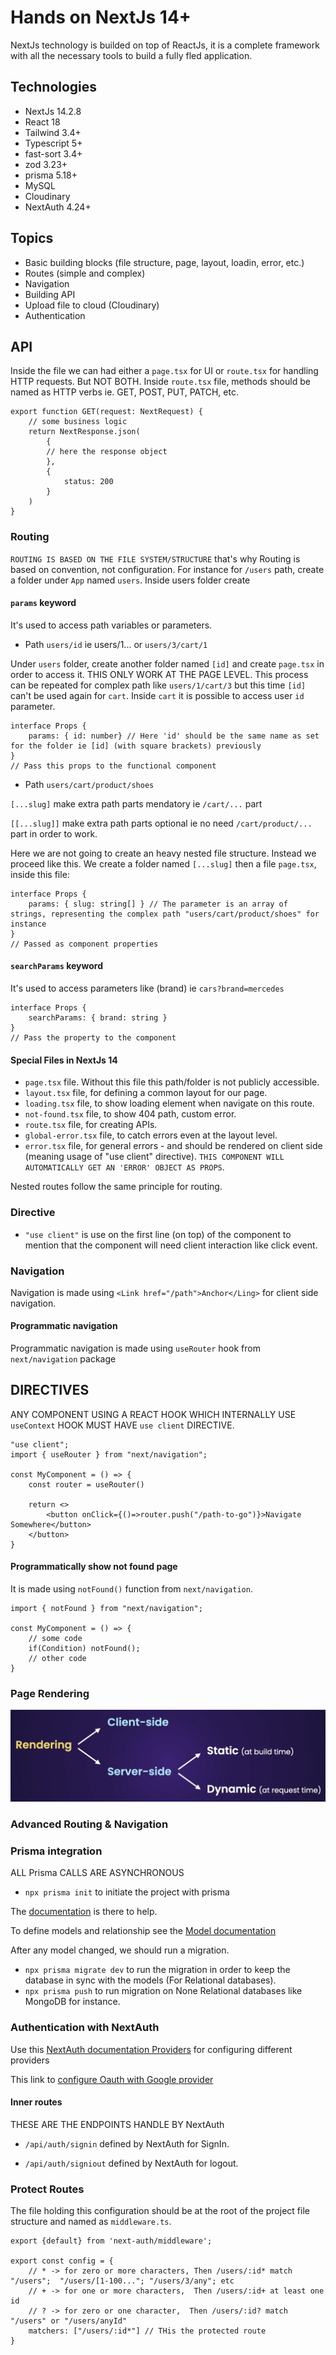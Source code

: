 # Hands on NextJs 14+

NextJs technology is builded on top of ReactJs, it is a complete framework with all the necessary tools to build a fully fled application.

## Technologies

- NextJs 14.2.8
- React 18
- Tailwind 3.4+
- Typescript 5+
- fast-sort 3.4+
- zod 3.23+
- prisma 5.18+
- MySQL
- Cloudinary
- NextAuth 4.24+

## Topics

- Basic building blocks (file structure, page, layout, loadin, error, etc.)
- Routes (simple and complex)
- Navigation
- Building API
- Upload file to cloud (Cloudinary)
- Authentication

## API

Inside the file we can had either a `page.tsx` for UI or `route.tsx` for handling HTTP requests. But NOT BOTH. Inside `route.tsx` file, methods should be named as HTTP verbs ie. GET, POST, PUT, PATCH, etc.

```Ts
export function GET(request: NextRequest) {
    // some business logic
    return NextResponse.json(
        {
        // here the response object
        },
        {
            status: 200
        }
    )
}
```

### Routing

`ROUTING IS BASED ON THE FILE SYSTEM/STRUCTURE` that's why
Routing is based on convention, not configuration. For instance for `/users` path, create a folder under `App` named `users`. Inside users folder create

#### `params` keyword

It's used to access path variables or parameters.

- Path `users/id` ie users/1... or `users/3/cart/1`

Under `users` folder, create another folder named `[id]` and create `page.tsx` in order to access it. THIS ONLY WORK AT THE PAGE LEVEL. This process can be repeated for complex path like `users/1/cart/3` but this time `[id]` can't be used again for `cart`. Inside `cart` it is possible to access user `id` parameter.

```Ts
interface Props {
    params: { id: number} // Here 'id' should be the same name as set for the folder ie [id] (with square brackets) previously
}
// Pass this props to the functional component
```

- Path `users/cart/product/shoes`

`[...slug]` make extra path parts mendatory ie `/cart/...` part

`[[...slug]]` make extra path parts optional ie no need `/cart/product/...` part in order to work.

Here we are not going to create an heavy nested file structure. Instead we proceed like this. We create a folder named `[...slug]` then a file `page.tsx`, inside this file:

```Ts
interface Props {
    params: { slug: string[] } // The parameter is an array of strings, representing the complex path "users/cart/product/shoes" for instance
}
// Passed as component properties
```

#### `searchParams` keyword

It's used to access parameters like (brand) ie `cars?brand=mercedes`

```Ts
interface Props {
    searchParams: { brand: string }
}
// Pass the property to the component
```

#### Special Files in NextJs 14

- `page.tsx` file. Without this file this path/folder is not publicly accessible.
- `layout.tsx` file, for defining a common layout for our page.
- `loading.tsx` file, to show loading element when navigate on this route.
- `not-found.tsx` file, to show 404 path, custom error.
- `route.tsx` file, for creating APIs.
- `global-error.tsx` file, to catch errors even at the layout level.
- `error.tsx` file, for general errors - and should be rendered on client side (meaning usage of "use client" directive). `THIS COMPONENT WILL AUTOMATICALLY GET AN 'ERROR' OBJECT AS PROPS`.

Nested routes follow the same principle for routing.

### Directive

- `"use client"` is use on the first line (on top) of the component to mention that the component will need client interaction like click event.

### Navigation

Navigation is made using `<Link href="/path">Anchor</Ling>` for client side navigation.

#### Programmatic navigation

Programmatic navigation is made using `useRouter` hook from `next/navigation` package

## DIRECTIVES

ANY COMPONENT USING A REACT HOOK WHICH INTERNALLY USE `useContext` HOOK MUST HAVE `use client` DIRECTIVE.

```Ts
"use client";
import { useRouter } from "next/navigation";

const MyComponent = () => {
    const router = useRouter()

    return <>
        <button onClick={()=>router.push("/path-to-go")}>Navigate Somewhere</button>
    </button>
}
```

#### Programmatically show not found page

It is made using `notFound()` function from `next/navigation`.

```Ts
import { notFound } from "next/navigation";

const MyComponent = () => {
    // some code
    if(Condition) notFound();
    // other code
}
```

### Page Rendering

![Rendering screenshot](./screenshots/sht01.png)

### Advanced Routing & Navigation

### Prisma integration

ALL Prisma CALLS ARE ASYNCHRONOUS

- `npx prisma init` to initiate the project with prisma

The [documentation](https://www.prisma.io/docs/orm/more/help-and-troubleshooting/help-articles/nextjs-prisma-client-dev-practices) is there to help.

To define models and relationship see the [Model documentation](https://www.prisma.io/docs/orm/prisma-schema/data-model/models)

After any model changed, we should run a migration.

- `npx prisma migrate dev` to run the migration in order to keep the database in sync with the models (For Relational databases).
- `npx prisma push` to run migration on None Relational databases like MongoDB for instance.

### Authentication with NextAuth

Use this [NextAuth documentation Providers](https://next-auth.js.org/providers/) for configuring different providers

This link to [configure Oauth with Google provider](https://next-auth.js.org/providers/google)

#### Inner routes

THESE ARE THE ENDPOINTS HANDLE BY NextAuth

- `/api/auth/signin` defined by NextAuth for SignIn.

- `/api/auth/signiout` defined by NextAuth for logout.

### Protect Routes

The file holding this configuration should be at the root of the project file structure and named as `middleware.ts`.

```Ts
export {default} from 'next-auth/middleware';

export const config = {
    // * -> for zero or more characters, Then /users/:id* match "/users";  "/users/[1-100..."; "/users/3/any"; etc
    // + -> for one or more characters,  Then /users/:id+ at least one id
    // ? -> for zero or one character,  Then /users/:id? match "/users" or "/users/anyId"
    matchers: ["/users/:id*"] // THis the protected route
}
```
